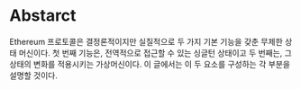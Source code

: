 # Abstarct

  Ethereum 프로토콜은 결정론적이지만 실질적으로 두 가지 기본 기능을 갖춘 무제한 상태 머신이다. 첫 번째 기능은, 전역적으로 접근할 수 있는 싱글턴 상태이고 두 번째는, 그 상태의 변화를 적용시키는 가상머신이다. 이 글에서는 이 두 요소를 구성하는 각 부분을 설명할 것이다.

